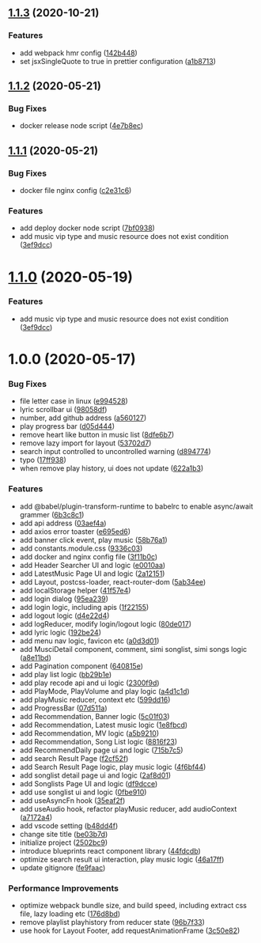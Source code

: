 ## [1.1.3](https://github.com/uniquemo/react-netease-music/compare/v1.1.2...v1.1.3) (2020-10-21)


### Features

* add webpack hmr config ([142b448](https://github.com/uniquemo/react-netease-music/commit/142b44824949c6a2a20099443f2120b3be39eb1d))
* set jsxSingleQuote to true in prettier configuration ([a1b8713](https://github.com/uniquemo/react-netease-music/commit/a1b87135aeda54df19b73c4f5e2425cff61a6222))



## [1.1.2](https://github.com/uniquemo/react-netease-music/compare/v1.1.1...v1.1.2) (2020-05-21)


### Bug Fixes

* docker release node script ([4e7b8ec](https://github.com/uniquemo/react-netease-music/commit/4e7b8ecd1c51602e23dac32ea5657b04a15e608b))



## [1.1.1](https://github.com/uniquemo/react-netease-music/compare/v1.0.1...v1.1.1) (2020-05-21)


### Bug Fixes

* docker file nginx config ([c2e31c6](https://github.com/uniquemo/react-netease-music/commit/c2e31c69bf6693dcb2ffe425386157e41d8f97f7))


### Features

* add deploy docker node script ([7bf0938](https://github.com/uniquemo/react-netease-music/commit/7bf0938f9481022ec0ba21d0e5f932a3f5a0f348))
* add music vip type and music resource does not exist condition ([3ef9dcc](https://github.com/uniquemo/react-netease-music/commit/3ef9dccf3a8cc4723e72a76724c613a55cea75e1))



# [1.1.0](https://github.com/uniquemo/react-netease-music/compare/v1.0.1...v1.1.0) (2020-05-19)


### Features

* add music vip type and music resource does not exist condition ([3ef9dcc](https://github.com/uniquemo/react-netease-music/commit/3ef9dccf3a8cc4723e72a76724c613a55cea75e1))



# 1.0.0 (2020-05-17)


### Bug Fixes

* file letter case in linux ([e994528](https://github.com/uniquemo/react-netease-music/commit/e994528fda5ef62675525b6ac37613c96c5b802d))
* lyric scrollbar ui ([98058df](https://github.com/uniquemo/react-netease-music/commit/98058dfe8bc4a5b0b79070617d674df3790ae69a))
* number, add github address ([a560127](https://github.com/uniquemo/react-netease-music/commit/a56012777819790c0455701b3754570e3f50bd1c))
* play progress bar ([d05d444](https://github.com/uniquemo/react-netease-music/commit/d05d4448dcabd03d84523b3fb203485d5012cc68))
* remove heart like button in music list ([8dfe6b7](https://github.com/uniquemo/react-netease-music/commit/8dfe6b70cc2441da730217548947802a96e0a344))
* remove lazy import for layout ([53702d7](https://github.com/uniquemo/react-netease-music/commit/53702d7ab49774421473a7ad4480a8ff75232b47))
* search input controlled to uncontrolled warning ([d894774](https://github.com/uniquemo/react-netease-music/commit/d89477468540a55db235f03d24da204773e7d32d))
* typo ([17ff938](https://github.com/uniquemo/react-netease-music/commit/17ff9389be556f4ad0914f9b0eaadb4b28e2a53e))
* when remove play history, ui does not update ([622a1b3](https://github.com/uniquemo/react-netease-music/commit/622a1b388f08f7be32a66d0a9f02b8f82bf27128))


### Features

* add @babel/plugin-transform-runtime to babelrc to enable async/await grammer ([6b3c8c1](https://github.com/uniquemo/react-netease-music/commit/6b3c8c15b9b6f5345ea02267d9fc73ceb309967f))
* add api address ([03aef4a](https://github.com/uniquemo/react-netease-music/commit/03aef4a13b28e27e9df1560ea32df48f0221f821))
* add axios error toaster ([e695ed6](https://github.com/uniquemo/react-netease-music/commit/e695ed6eeb074e2f0327d197858375a2cd794679))
* add banner click event, play music ([58b76a1](https://github.com/uniquemo/react-netease-music/commit/58b76a107dcf747212b989aac090ea16ff07fe7d))
* add constants.module.css ([9336c03](https://github.com/uniquemo/react-netease-music/commit/9336c031f96d6efc8a183d69dace1fbde57efff4))
* add docker and nginx config file ([3f11b0c](https://github.com/uniquemo/react-netease-music/commit/3f11b0c085484c877f8bf843584d376ed7a17efd))
* add Header Searcher UI and logic ([e0010aa](https://github.com/uniquemo/react-netease-music/commit/e0010aa5575d93becc2bfd4cbcbbaf1e668743ad))
* add LatestMusic Page UI and logic ([2a12151](https://github.com/uniquemo/react-netease-music/commit/2a12151e82b6537426eb920d2275d915fdfa086d))
* add Layout, postcss-loader, react-router-dom ([5ab34ee](https://github.com/uniquemo/react-netease-music/commit/5ab34ee07d0154f1f8d176d0358d273ec3e070c1))
* add localStorage helper ([41f57e4](https://github.com/uniquemo/react-netease-music/commit/41f57e49e719c267f0e85ad78b41b9b7331bd723))
* add login dialog ([95ea239](https://github.com/uniquemo/react-netease-music/commit/95ea239fb943d6f9300acb8690f6a11640c48778))
* add login logic, including apis ([1f22155](https://github.com/uniquemo/react-netease-music/commit/1f22155be29a416d9fba0257c74aedf9557a546a))
* add logout logic ([d4e22d4](https://github.com/uniquemo/react-netease-music/commit/d4e22d429533dbfc9b1ac9a7236fca66a4f4c78b))
* add logReducer, modify login/logout logic ([80de017](https://github.com/uniquemo/react-netease-music/commit/80de0174a525acd4311892d438f0e002933491ed))
* add lyric logic ([192be24](https://github.com/uniquemo/react-netease-music/commit/192be24d6097676d9a5c4669709a312daac1d814))
* add menu nav logic, favicon etc ([a0d3d01](https://github.com/uniquemo/react-netease-music/commit/a0d3d01b93dffa5165ae2a90b4f02fd68e27296f))
* add MusciDetail component, comment, simi songlist, simi songs logic ([a8e11bd](https://github.com/uniquemo/react-netease-music/commit/a8e11bdf5e360fd7a630a2536a4fcf912dde7f33))
* add Pagination component ([640815e](https://github.com/uniquemo/react-netease-music/commit/640815e0885044414c1723432b109f233d336415))
* add play list logic ([bb29b1e](https://github.com/uniquemo/react-netease-music/commit/bb29b1eca27e980f58c88e3b120f21c590fd1c2c))
* add play recode api and ui logic ([2300f9d](https://github.com/uniquemo/react-netease-music/commit/2300f9d99e38ef045dfd0eed8604f7f42f232d18))
* add PlayMode, PlayVolume and play logic ([a4d1c1d](https://github.com/uniquemo/react-netease-music/commit/a4d1c1d2c1436ff52900d9911c9229f413cb28e5))
* add playMusic reducer, context etc ([599dd16](https://github.com/uniquemo/react-netease-music/commit/599dd167ee1013127838dc48e2cb578951455601))
* add ProgressBar ([07d511a](https://github.com/uniquemo/react-netease-music/commit/07d511acb67ef33cfc4fd93df6f926b1aa50460c))
* add Recommendation, Banner logic ([5c01f03](https://github.com/uniquemo/react-netease-music/commit/5c01f03df4d73afa156530aaaac76aac25fb45f7))
* add Recommendation, Latest music logic ([1e8fbcd](https://github.com/uniquemo/react-netease-music/commit/1e8fbcd486f804ec6ad580d96b62d81470f5179a))
* add Recommendation, MV logic ([a5b9210](https://github.com/uniquemo/react-netease-music/commit/a5b9210b359c11530ed7a93235d08f2c5c9deb46))
* add Recommendation, Song List logic ([8816f23](https://github.com/uniquemo/react-netease-music/commit/8816f238653a2da0d34108f5e140bfdb9f70b622))
* add RecommendDaily page ui and logic ([715b7c5](https://github.com/uniquemo/react-netease-music/commit/715b7c5ff2b2fb820e3ee47e368981038dab2900))
* add search Result Page ([f2cf52f](https://github.com/uniquemo/react-netease-music/commit/f2cf52f9be4c3d5b4808c6795dd6ef1abf03db68))
* add Search Result Page logic, play music logic ([4f6bf44](https://github.com/uniquemo/react-netease-music/commit/4f6bf44b4cd92992fbd4644fd342d3005cf8892b))
* add songlist detail page ui and logic ([2af8d01](https://github.com/uniquemo/react-netease-music/commit/2af8d017e6b942eb37d5151bf40828a238cbb5f6))
* add Songlists Page UI and logic ([df9dcce](https://github.com/uniquemo/react-netease-music/commit/df9dcceb451403c6a524b9379d1656377ef0cc14))
* add use songlist ui and logic ([0fbe910](https://github.com/uniquemo/react-netease-music/commit/0fbe910d1027fdc7b3f7bc0fcc4be5587ee03fa5))
* add useAsyncFn hook ([35eaf2f](https://github.com/uniquemo/react-netease-music/commit/35eaf2fd7392faa835e43d04503572087105f887))
* add useAudio hook, refactor playMusic reducer, add audioContext ([a7172a4](https://github.com/uniquemo/react-netease-music/commit/a7172a4018855ca59263df23d36328afe855a104))
* add vscode setting ([b48dd4f](https://github.com/uniquemo/react-netease-music/commit/b48dd4f3d197ec31139f13af02cb6a3265867252))
* change site title ([be03b7d](https://github.com/uniquemo/react-netease-music/commit/be03b7df7d3068f1296d24dc2562d6508d515600))
* initialize project ([2502bc9](https://github.com/uniquemo/react-netease-music/commit/2502bc90735dbb84b5b8efc19776167db769828f))
* introduce blueprints react component library ([44fdcdb](https://github.com/uniquemo/react-netease-music/commit/44fdcdbe6ce476b63c887b08aa707f6102404707))
* optimize search result ui interaction, play music logic ([46a17ff](https://github.com/uniquemo/react-netease-music/commit/46a17ff89d9cbd7e061e29f926297b58688abe63))
* update gitignore ([fe9faac](https://github.com/uniquemo/react-netease-music/commit/fe9faac6957f74ad8c26a090eedfe5b07d8789fa))


### Performance Improvements

* optimize webpack bundle size, and build speed, including extract css file, lazy loading etc ([176d8bd](https://github.com/uniquemo/react-netease-music/commit/176d8bd2a46df4d69cf301369a58ade9cd8ceab6))
* remove playlist playhistory from reducer state ([96b7f33](https://github.com/uniquemo/react-netease-music/commit/96b7f33c1a5bc54a811c21a01d326f6723969480))
* use hook for Layout Footer, add requestAnimationFrame ([3c50e82](https://github.com/uniquemo/react-netease-music/commit/3c50e82a5576a07e853ca0d243a272ca63eaec58))



